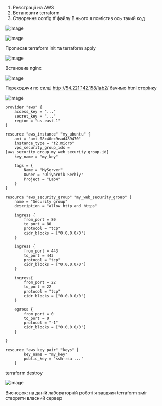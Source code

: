 1. Реєстрації на AWS
2. Встановити terraform
3. Створення config.tf файлу
В нього я помістив ось такий код

![image](https://user-images.githubusercontent.com/113981423/201170017-4b5788c6-0736-4512-84e1-5e0dc72cbde3.png)

![image](https://user-images.githubusercontent.com/113981423/201170045-b298b35f-75f8-44e4-a81b-f2f160d60744.png)

Прописав terraform init та terraform apply

![image](https://user-images.githubusercontent.com/113981423/201170809-214c9f24-6d10-44cf-8073-a98e8b7a11b8.png)

Встановив nginx

![image](https://user-images.githubusercontent.com/113981423/201172651-7d403737-24b2-4574-89ec-9347d5c9ccc1.png)

Переходячи по силці http://54.221.142.158/lab2/ бачимо html сторінку

![image](https://user-images.githubusercontent.com/113981423/201172126-9a05678c-70db-4747-8ef2-5e49523ee7b5.png)

    provider "aws" {
        access_key = "..."
        secret_key = "..."
        region = "us-east-1"
    }

    resource "aws_instance" "my_ubuntu" {
        ami = "ami-08c40ec9ead489470"
        instance_type = "t2.micro"
        vpc_security_group_ids = [aws_security_group.my_web_security_group.id]
        key_name = "my_key"

        tags = {
            Name = "MyServer"
            Owner = "Oliyarnik Serhiy"
            Project = "Lab4"
        }
    }

    resource "aws_security_group" "my_web_security_group" {
        name = "Security group"
        description = "allow http and https"

        ingress {
            from_port = 80
            to_port = 80
            protocol = "tcp"
            cidr_blocks = ["0.0.0.0/0"]
        }

        ingress {
            from_port = 443
            to_port = 443
            protocol = "tcp"
            cidr_blocks = ["0.0.0.0/0"]
        }

        ingress{
            from_port = 22
            to_port = 22
            protocol = "tcp"
            cidr_blocks = ["0.0.0.0/0"]
        }

        egress {
            from_port = 0
            to_port = 0
            protocol = "-1"
            cidr_blocks = ["0.0.0.0/0"]
        }

    }

    resource "aws_key_pair" "keys" {
            key_name = "my_key"
            public_key = "ssh-rsa ..."
        }
        
terraform destroy
        
![image](https://user-images.githubusercontent.com/113981423/201979489-c8ef3043-ba92-4990-9c16-03e3943f3fab.png)


Висновок: на даній лабораторній роботі я завдяки terraform зміг створити власний сервер


